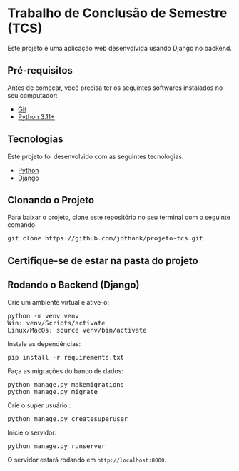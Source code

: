 <h1>Trabalho de Conclusão de Semestre (TCS)</h1>

<p>Este projeto é uma aplicação web desenvolvida usando Django no backend.</p>

<h2>Pré-requisitos</h2>

<p>Antes de começar, você precisa ter os seguintes softwares instalados no seu computador:</p>
<ul>
  <li><a href="https://git-scm.com">Git</a></li>
  <li><a href="https://www.python.org/downloads/">Python 3.11+</a></li>
</ul>

<h2>Tecnologias</h2>

<p>Este projeto foi desenvolvido com as seguintes tecnologias:</p>

<ul>
  <li><a href="https://www.python.org/">Python</a></li>
  <li><a href="https://www.djangoproject.com/">Django</a></li>
</ul>

<h2>Clonando o Projeto</h2>

<p>Para baixar o projeto, clone este repositório no seu terminal com o seguinte comando:</p>

<pre>
git clone https://github.com/jothank/projeto-tcs.git
</pre>

<h2>Certifique-se de estar na pasta do projeto</h2>

<h2>Rodando o Backend (Django)</h2>

<p>Crie um ambiente virtual e ative-o:</p>

<pre>
python -m venv venv
Win: venv/Scripts/activate
Linux/MacOs: source venv/bin/activate
</pre>

<p>Instale as dependências:</p>

<pre>
pip install -r requirements.txt
</pre>

<p>Faça as migrações do banco de dados:</p>

<pre>
python manage.py makemigrations
python manage.py migrate
</pre>

<p>Crie o super usuário :</p>

<pre>
python manage.py createsuperuser
</pre>

<p>Inicie o servidor:</p>

<pre>
python manage.py runserver
</pre>

<p>O servidor estará rodando em <code>http://localhost:8000</code>.</p>
